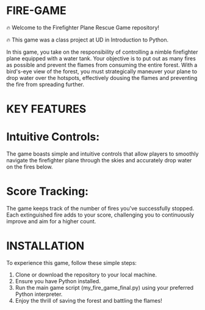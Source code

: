 # FIRE-GAME
🔥 Welcome to the Firefighter Plane Rescue Game repository!

🔥 This game was a class project at UD in Introduction to Python.
 
 In this game, you take on the responsibility of controlling a nimble firefighter plane equipped with a water tank. Your objective is to put out as many   fires as possible and prevent the flames from consuming the entire forest. With a bird's-eye view of the forest, you must strategically maneuver your plane to drop water over the hotspots, effectively dousing the flames and preventing the fire from spreading further.
 
# KEY FEATURES
# Intuitive Controls:
The game boasts simple and intuitive controls that allow players to smoothly navigate the firefighter plane through the skies and accurately drop water on the fires below.
# Score Tracking:
The game keeps track of the number of fires you've successfully stopped. Each extinguished fire adds to your score, challenging you to continuously improve and aim for a higher count.

# INSTALLATION
To experience this game, follow these simple steps:
1. Clone or download the repository to your local machine.
2. Ensure you have Python installed.
3. Run the main game script (my_fire_game_final.py) using your preferred Python interpreter.
4. Enjoy the thrill of saving the forest and battling the flames!
